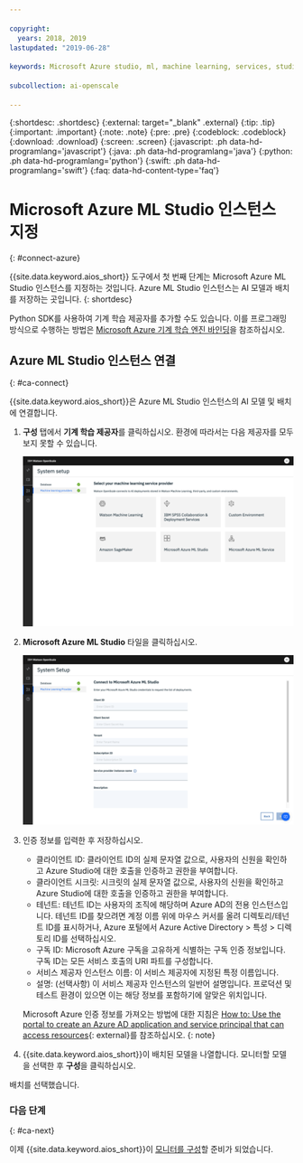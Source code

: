 ```yaml
---

copyright:
  years: 2018, 2019
lastupdated: "2019-06-28"

keywords: Microsoft Azure studio, ml, machine learning, services, studio

subcollection: ai-openscale

---
```


{:shortdesc: .shortdesc}
{:external: target="_blank" .external}
{:tip: .tip}
{:important: .important}
{:note: .note}
{:pre: .pre}
{:codeblock: .codeblock}
{:download: .download}
{:screen: .screen}
{:javascript: .ph data-hd-programlang='javascript'}
{:java: .ph data-hd-programlang='java'}
{:python: .ph data-hd-programlang='python'}
{:swift: .ph data-hd-programlang='swift'}
{:faq: data-hd-content-type='faq'}

# Microsoft Azure ML Studio 인스턴스 지정
{: #connect-azure}

{{site.data.keyword.aios_short}} 도구에서 첫 번째 단계는 Microsoft Azure ML Studio 인스턴스를 지정하는 것입니다. Azure ML Studio 인스턴스는 AI 모델과 배치를 저장하는 곳입니다.
{: shortdesc}

Python SDK를 사용하여 기계 학습 제공자를 추가할 수도 있습니다. 이를 프로그래밍 방식으로 수행하는 방법은 [Microsoft Azure 기계 학습 엔진 바인딩](/docs/services/ai-openscale?topic=ai-openscale-cml-connect#cml-azbind)을 참조하십시오.

## Azure ML Studio 인스턴스 연결
{: #ca-connect}

{{site.data.keyword.aios_short}}은 Azure ML Studio 인스턴스의 AI 모델 및 배치에 연결합니다.

1. **구성** 탭에서 **기계 학습 제공자**를 클릭하십시오. 환경에 따라서는 다음 제공자를 모두 보지 못할 수 있습니다. 

   ![지원되는 기계 학습 엔진에 대한 타일과 함께 기계 학습 서비스 제공자 선택 화면이 표시됨](images/wos-machine-learning-providers-selection.png)

1.  **Microsoft Azure ML Studio** 타일을 클릭하십시오.

    ![Azure ML Studio 신임 정보 입력](images/connect-azure-cred.png)

1.  인증 정보를 입력한 후 저장하십시오.

    - 클라이언트 ID: 클라이언트 ID의 실제 문자열 값으로, 사용자의 신원을 확인하고 Azure Studio에 대한 호출을 인증하고 권한을 부여합니다.
    - 클라이언트 시크릿: 시크릿의 실제 문자열 값으로, 사용자의 신원을 확인하고 Azure Studio에 대한 호출을 인증하고 권한을 부여합니다.
    - 테넌트: 테넌트 ID는 사용자의 조직에 해당하며 Azure AD의 전용 인스턴스입니다. 테넌트 ID를 찾으려면 계정 이름 위에 마우스 커서를 올려 디렉토리/테넌트 ID를 표시하거나, Azure 포털에서 Azure Active Directory > 특성 >  디렉토리 ID를 선택하십시오.
    - 구독 ID: Microsoft Azure 구독을 고유하게 식별하는 구독 인증 정보입니다. 구독 ID는 모든 서비스 호출의 URI 파트를 구성합니다.
    - 서비스 제공자 인스턴스 이름: 이 서비스 제공자에 지정된 특정 이름입니다. 
    - 설명: (선택사항) 이 서비스 제공자 인스턴스의 일반어 설명입니다. 프로덕션 및 테스트 환경이 있으면 이는 해당 정보를 포함하기에 알맞은 위치입니다. 


    Microsoft Azure 인증 정보를 가져오는 방법에 대한 지침은 [How to: Use the portal to create an Azure AD application and service principal that can access resources](https://docs.microsoft.com/en-us/azure/active-directory/develop/howto-create-service-principal-portal){: external}를 참조하십시오.
    {: note}

1.  {{site.data.keyword.aios_short}}이 배치된 모델을 나열합니다. 모니터할 모델을 선택한 후 **구성**을 클릭하십시오.

배치를 선택했습니다.

### 다음 단계
{: #ca-next}

이제 {{site.data.keyword.aios_short}}이 [모니터를 구성](/docs/services/ai-openscale?topic=ai-openscale-mo-config)할 준비가 되었습니다.
